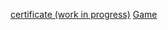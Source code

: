 
[certificate (work in progress)](https://sbutltmedia.github.io/TeddyBearClinic/certificate/)
[Game](https://sbutltmedia.github.io/TeddyBearClinic/)